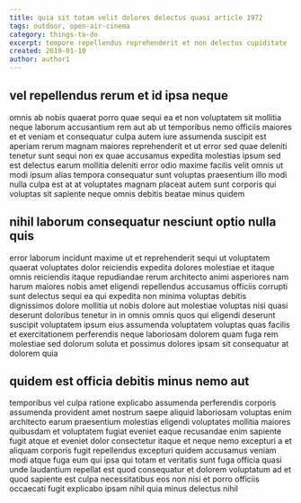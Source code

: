 ```yaml
---
title: quia sit totam velit dolores delectus quasi article 1972
tags: outdoor, open-air-cinema
category: things-to-do
excerpt: tempore repellendus reprehenderit et non delectus cupiditate
created: 2019-01-10
author: author1
---
```


## vel repellendus rerum et id ipsa neque

omnis ab nobis quaerat porro quae sequi ea et non voluptatem sit mollitia neque laborum accusantium rem aut ab ut temporibus nemo officiis maiores et et veniam et consequatur culpa autem iure assumenda suscipit est aperiam rerum magnam maiores reprehenderit et ut error sed quae deleniti tenetur sunt sequi non ex quae accusamus expedita molestias ipsum sed est delectus earum mollitia deleniti error odio maxime facilis velit omnis ut modi ipsum alias tempora consequatur sunt voluptas praesentium illo modi nulla culpa est at at voluptates magnam placeat autem sunt corporis qui voluptas sit sapiente neque omnis debitis beatae minus quidem

## nihil laborum consequatur nesciunt optio nulla quis

error laborum incidunt maxime ut et reprehenderit sequi ut voluptatem quaerat voluptates dolor reiciendis expedita dolores molestiae et itaque omnis reiciendis itaque repudiandae rerum architecto animi asperiores nam harum maiores nobis amet eligendi repellendus accusamus officiis corrupti sunt delectus sequi ea qui expedita non minima voluptas debitis dignissimos dolore mollitia ut nobis dolore aut molestiae voluptas nisi quasi deserunt doloribus tenetur in in omnis omnis quos qui eligendi deserunt suscipit voluptatem ipsum eius assumenda voluptatem voluptas quas facilis et exercitationem perferendis neque laboriosam dolorem quam fuga rem molestiae sed dolorum soluta et possimus dolores ipsam sit consequatur at dolorem quia

## quidem est officia debitis minus nemo aut

temporibus vel culpa ratione explicabo assumenda perferendis corporis assumenda provident amet nostrum saepe aliquid laboriosam voluptas enim architecto earum praesentium molestias eligendi voluptates mollitia maiores quibusdam et voluptatem fugiat eveniet eaque recusandae enim sapiente fugit atque et eveniet dolor consectetur itaque et neque nemo excepturi a et aliquam corporis fugit repellendus excepturi quidem accusamus veniam modi atque fuga eum qui ipsa qui totam et veritatis sunt fuga officia quasi unde laudantium repellat est quod consequatur et dolorem voluptatum ad et quod sapiente est culpa necessitatibus eos non nisi et porro officiis occaecati fugit explicabo ipsam nihil quia minus delectus nihil
